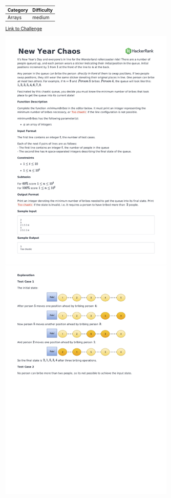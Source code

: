 | Category | Difficulty |
| -------- | ---------- |
| Arrays   | medium     |

[Link to Challenge](https://www.hackerrank.com/challenges/new-year-chaos/problem)

![Description Part 1](./Description1.png)
![Description Part 2](./Description2.png)

